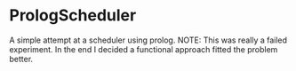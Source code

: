 # PrologScheduler
A simple attempt at a scheduler using prolog. NOTE: This was really a failed experiment. In the end I decided a functional approach fitted the problem better.
